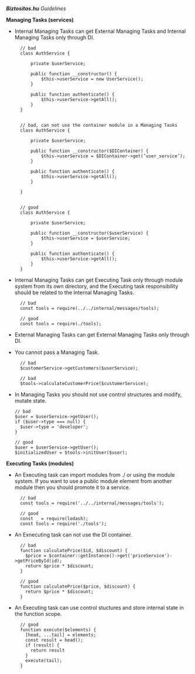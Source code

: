 _**Biztositas.hu** Guidelines_

**Managing Tasks (services)**

* Internal Managing Tasks can get External Managing Tasks and Internal Managing Tasks only through DI.

        // bad
        class AuthService {
        
            private $userService;
            
            public function __constructor() {
                $this->userService = new UserService();
            }
        
            public function authenticate() {
                $this->userService->getAll();
            }
        }
        
        
        // bad, can not use the container module in a Managing Tasks
        class AuthService {
        
            private $userService;
        
            public function __constructor($DIContainer) {
                $this->userService = $DIContainer->get(’user_service’);
            }
        
            public function authenticate() {
                $this->userService->getAll();
            }
        
        }
        
        
        // good
        class AuthService {
        
            private $userService;
        
            public function __constructor($userService) {
                $this->userService = $userService;
            }
        
            public function authenticate() {
                $this->userService->getAll();
            }
        }
* Internal Managing Tasks can get Executing Task only through module system from its own directory, and the Executing task responsibility should be related to the Internal Managing Tasks.
    
        // bad
        const tools = require(../../internal/messages/tools);

        // good
        const tools = require(./tools);
        
* External Managing Tasks can get External Managing Tasks only through DI.
* You cannot pass a Managing Task.

        // bad
        $customerService->getCustomers($userService);

        // bad
        $tools->calculateCustomerPrice($customerService);
        
* In Managing Tasks you should not use control structures and modify, mutate state.

      // bad
      $user = $userService->getUser();
      if ($user->type === null) {
        $user->type = 'developer';
      }

      // good
      $user = $userService->getUser();
      $initializedUser = $tools->initUser($user);
        
**Executing Tasks (modules)**

* An Executing task can import modules from ./ or using the module system. If you want to use a public module element from another module then you should promote it to a service.

        // bad
        const tools = require('../../internal/messages/tools');
        
        // good
        const _ = require(lodash);
        const tools = require('./tools');
* An Exnecuting task can not use the DI container.

        // bad
        function calculatePrice($id, $discount) {
          $price = $container::getInstance()->get('priceService')->getPriceById(id);
          return $price * $discount;
        }
        
        // good
        function calculatePrice($price, $discount) {
          return $price * $discount;
        }
        
* An Executing task can use control stuctures and store internal state in the function scope.
        
        // good
        function execute($elements) {
          [head, ...tail] = elements;
          const result = head();
          if (result) {
            return result
          }
          execute(tail);
        }

